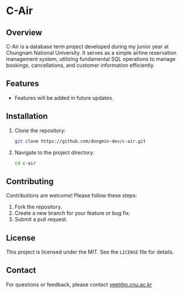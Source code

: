 # C-Air

## Overview

C-Air is a database term project developed during my junior year at Chungnam National University. It serves as a simple airline reservation management system, utilizing fundamental SQL operations to manage bookings, cancellations, and customer information efficiently.

## Features

- Features will be added in future updates.

## Installation

1. Clone the repository:

   ```bash
   git clone https://github.com/dongmin-dev/c-air.git
   ```

2. Navigate to the project directory:

   ```bash
   cd c-air
   ```

## Contributing

Contributions are welcome! Please follow these steps:

1. Fork the repository.
2. Create a new branch for your feature or bug fix.
3. Submit a pull request.

## License

This project is licensed under the MIT. See the `LICENSE` file for details.

## Contact

For questions or feedback, please contact [yeet@o.cnu.ac.kr](mailto:yeet@o.cnu.ac.kr)
